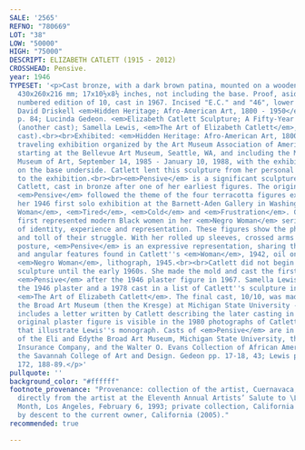 ```yaml
---
SALE: '2565'
REFNO: "780669"
LOT: "38"
LOW: "50000"
HIGH: "75000"
DESCRIPT: ELIZABETH CATLETT (1915 - 2012)
CROSSHEAD: Pensive.
year: 1946
TYPESET: '<p>Cast bronze, with a dark brown patina, mounted on a wooden base, 1946.
  430x260x216 mm; 17x10½x8½ inches, not including the base. Proof, aside from the
  numbered edition of 10, cast in 1967. Incised "E.C." and "46", lower right verso.<br><br>Illustrated:
  David Driskell <em>Hidden Heritage; Afro-American Art, 1800 - 1950</em>, fig. 56,
  p. 84; Lucinda Gedeon. <em>Elizabeth Catlett Sculpture; A Fifty-Year Retrospective</em>
  (another cast); Samella Lewis, <em>The Art of Elizabeth Catlett</em>, p, 172 (another
  cast).<br><br>Exhibited: <em>Hidden Heritage: Afro-American Art, 1800 - 1950</em>,
  traveling exhibition organized by the Art Museum Association of America, San Francisco,
  starting at the Bellevue Art Museum, Seattle, WA, and including the Mississippi
  Museum of Art, September 14, 1985 - January 10, 1988, with the exhibition labels
  on the base underside. Catlett lent this sculpture from her personal collection
  to the exhibition.<br><br><em>Pensive</em> is a significant sculpture by Elizabeth
  Catlett, cast in bronze after one of her earliest figures. The original plaster
  <em>Pensive</em> followed the theme of the four terracotta figures exhibited in
  her 1946 first solo exhibition at the Barnett-Aden Gallery in Washington, DC: <em>Negro
  Woman</em>, <em>Tired</em>, <em>Cold</em> and <em>Frustration</em>. Catlett importantly
  first represented modern Black women in her <em>Negro Woman</em> series - a narrative
  of identity, experience and representation. These figures show the physical nature
  and toll of their struggle. With her rolled up sleeves, crossed arms and leaning
  posture, <em>Pensive</em> is an expressive representation, sharing the modern simplified
  and angular features found in Catlett''s <em>Woman</em>, 1942, oil on canvas, and
  <em>Negro Woman</em>, lithograph, 1945.<br><br>Catlett did not begin making bronze
  sculpture until the early 1960s. She made the mold and cast the first bronze of
  <em>Pensive</em> after the 1946 plaster figure in 1967. Samella Lewis recorded both
  the 1946 plaster and a 1978 cast in a list of Catlett''s sculpture in her 1984 monograph
  <em>The Art of Elizabeth Catlett</em>. The final cast, 10/10, was made in 1995 for
  the Broad Art Museum (then the Kresge) at Michigan State University - their archives
  includes a letter written by Catlett describing the later casting in Mexcio. The
  original plaster figure is visible in the 1980 photographs of Catlett''s studio
  that illustrate Lewis''s monograph. Casts of <em>Pensive</em> are in the collections
  of the Eli and Edythe Broad Art Museum, Michigan State University, the Atlanta Life
  Insurance Company, and the Walter O. Evans Collection of African American Art at
  the Savannah College of Art and Design. Gedeon pp. 17-18, 43; Lewis pp. 33, 84,
  172, 188-89.</p>'
pullquote: ''
background_color: "#ffffff"
footnote_provenance: "Provenance: collection of the artist, Cuernavaca, Mexico; acquired
  directly from the artist at the Eleventh Annual Artists’ Salute to \LBlack History
  Month, Los Angeles, February 6, 1993; private collection, California (1993); thence
  by descent to the current owner, California (2005)."
recommended: true

---
```

